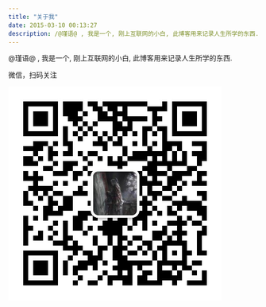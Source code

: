 ```yaml
---
title: "关于我"
date: 2015-03-10 00:13:27
description: /@瑾语@ , 我是一个, 刚上互联网的小白, 此博客用来记录人生所学的东西.
---
```


@瑾语@ , 我是一个, 刚上互联网的小白, 此博客用来记录人生所学的东西.

微信，扫码关注

![扫码关注](qrcode_for_weixin.png)


